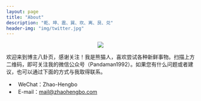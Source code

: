 ```yaml
---
layout: page
title: "About"
description: "乾、坤、震、巽、坎、离、艮、兑"
header-img: "img/twitter.jpg"
---
```


<center>
    <p><img src="http://7xrrbc.com1.z0.glb.clouddn.com/wechat2code.jpg" align="center"></p>
</center>

欢迎来到博主八卦页，感谢关注！我是熊猫人，喜欢尝试各种新鲜事物。扫描上方二维码，即可关注我的微信公众号（Pandaman1992）。如果您有什么问题或者建议，也可以通过下面的方式与我取得联系。

- <i class="fa fa-comments">&nbsp;&nbsp;</i>WeChat：Zhao-Hengbo
- <i class="fa fa-envelope-o">&nbsp;&nbsp;</i>E-mail：<mail@zhaohengbo.com>

<br/>

<!--
<div style="text-align:right;margin:-1em 0.5em 3em;color:gray"><a href="mailto:mail@zhaohengbo.com"><i class="fa fa-envelope-o">&nbsp;&nbsp;</i>mail@zhaohengbo.com</a></div>
-->